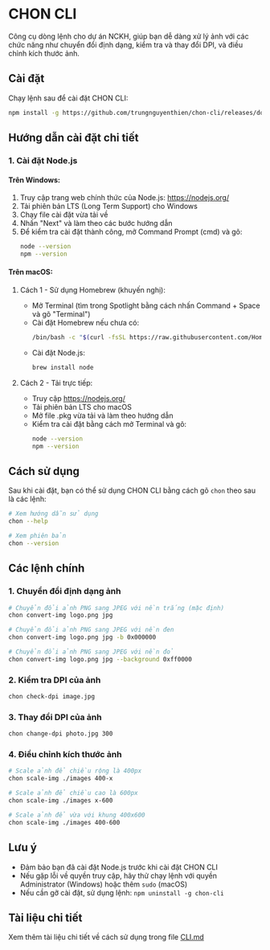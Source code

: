# CHON CLI

Công cụ dòng lệnh cho dự án NCKH, giúp bạn dễ dàng xử lý ảnh với các chức năng như chuyển đổi định dạng, kiểm tra và thay đổi DPI, và điều chỉnh kích thước ảnh.

## Cài đặt

Chạy lệnh sau để cài đặt CHON CLI:
```bash
npm install -g https://github.com/trungnguyenthien/chon-cli/releases/download/1.0/chon-cli-1.0.0.tgz
```

## Hướng dẫn cài đặt chi tiết

### 1. Cài đặt Node.js

#### Trên Windows:
1. Truy cập trang web chính thức của Node.js: https://nodejs.org/
2. Tải phiên bản LTS (Long Term Support) cho Windows
3. Chạy file cài đặt vừa tải về
4. Nhấn "Next" và làm theo các bước hướng dẫn
5. Để kiểm tra cài đặt thành công, mở Command Prompt (cmd) và gõ:
   ```bash
   node --version
   npm --version
   ```

#### Trên macOS:
1. Cách 1 - Sử dụng Homebrew (khuyến nghị):
   - Mở Terminal (tìm trong Spotlight bằng cách nhấn Command + Space và gõ "Terminal")
   - Cài đặt Homebrew nếu chưa có:
     ```bash
     /bin/bash -c "$(curl -fsSL https://raw.githubusercontent.com/Homebrew/install/HEAD/install.sh)"
     ```
   - Cài đặt Node.js:
     ```bash
     brew install node
     ```

2. Cách 2 - Tải trực tiếp:
   - Truy cập https://nodejs.org/
   - Tải phiên bản LTS cho macOS
   - Mở file .pkg vừa tải và làm theo hướng dẫn
   - Kiểm tra cài đặt bằng cách mở Terminal và gõ:
     ```bash
     node --version
     npm --version
     ```

## Cách sử dụng

Sau khi cài đặt, bạn có thể sử dụng CHON CLI bằng cách gõ `chon` theo sau là các lệnh:

```bash
# Xem hướng dẫn sử dụng
chon --help

# Xem phiên bản
chon --version
```

## Các lệnh chính

### 1. Chuyển đổi định dạng ảnh
```bash
# Chuyển đổi ảnh PNG sang JPEG với nền trắng (mặc định)
chon convert-img logo.png jpg

# Chuyển đổi ảnh PNG sang JPEG với nền đen
chon convert-img logo.png jpg -b 0x000000

# Chuyển đổi ảnh PNG sang JPEG với nền đỏ
chon convert-img logo.png jpg --background 0xff0000
```

### 2. Kiểm tra DPI của ảnh
```bash
chon check-dpi image.jpg
```

### 3. Thay đổi DPI của ảnh
```bash
chon change-dpi photo.jpg 300
```

### 4. Điều chỉnh kích thước ảnh
```bash
# Scale ảnh để chiều rộng là 400px
chon scale-img ./images 400-x

# Scale ảnh để chiều cao là 600px
chon scale-img ./images x-600

# Scale ảnh để vừa với khung 400x600
chon scale-img ./images 400-600
```

## Lưu ý
- Đảm bảo bạn đã cài đặt Node.js trước khi cài đặt CHON CLI
- Nếu gặp lỗi về quyền truy cập, hãy thử chạy lệnh với quyền Administrator (Windows) hoặc thêm `sudo` (macOS)
- Nếu cần gỡ cài đặt, sử dụng lệnh: `npm uninstall -g chon-cli`

## Tài liệu chi tiết
Xem thêm tài liệu chi tiết về cách sử dụng trong file [CLI.md](CLI.md) 